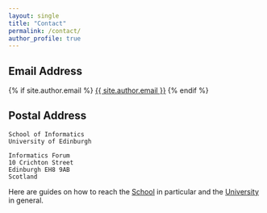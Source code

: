 ```yaml
---
layout: single
title: "Contact"
permalink: /contact/
author_profile: true
---
```


Email Address
-----
{% if site.author.email %}
  <i class="fa fa-fw fa-envelope-square" aria-hidden="true"></i><a href="mailto:{{ site.author.email }}">{{ site.author.email }}</a>
{% endif %}

<!-- Office
-----
My office is M111 in the[School of Computing Science](http://www.gla.ac.uk/schools/computing/contact/) which is located in the [Sir Alwyn Williams Building](https://www.google.com/maps?ll=55.8739,-4.291734&z=15&t=h&hl=en-GB&gl=GB&mapclient=embed&q=Sir+Alwyn+Williams+Building+Glasgow+G12+8RZ).

<div style="display: flex; align-items: top;">
<div style="width: 60%; display: inline;">To find my office, enter the School of Computing Science and go up the stairs to level F (for First floor). Follow the corridor. Offices on the Mezzanine floor are downstairs to the right. My office M 111 is the third office on the Mezzanine floor and marked on the map. Click on the map to get a bigger version.</div>
<div style="margin-left: 5%; width: 35%; display: inline;"><a href="/images/floorplan.jpeg"><img src="/images/floorplan-small.jpeg" alt="School of Computing Science Floor Plan"></a></div>
</div> -->

Postal Address
-----

    School of Informatics
    University of Edinburgh

    Informatics Forum
    10 Crichton Street
    Edinburgh EH8 9AB
    Scotland

Here are guides on how to reach the [School](https://www.ed.ac.uk/informatics/about/location) in particular and the [University](https://www.ed.ac.uk/visit/city/getting-here) in general.
